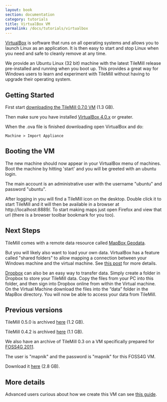 ```yaml
---
layout: book
section: documentation
category: tutorials
title: VirtualBox VM
permalink: /docs/tutorials/virtualbox
---
```


[VirtualBox](http://www.virtualbox.org) is software that runs on all operating systems and allows you to launch Linux as an application. It is then easy to start and stop Linux when you need and safe to cleanly remove at any time.

We provide an Ubuntu Linux (32 bit) machine with the latest TileMill release pre-installed and running when you boot up. This provides a great way for Windows users to learn and experiment with TileMill without having to upgrade their operating system.

## Getting Started

First start [downloading the TileMill 0.7.0 VM](http://tilemill-vm.s3.amazonaws.com/TileMill-0.7.0.ova) (1.3 GB).

Then make sure you have installed [VirtualBox 4.0.x](http://www.virtualbox.org/wiki/Downloads) or greater.

When the .ova file is finished downloading open VirtualBox and do:

    Machine > Import Appliance


## Booting the VM

The new machine should now appear in your VirtualBox menu of machines. Boot the machine by hitting 'start' and you will be greeted with an ubuntu login.

The main account is an administrative user with the username "ubuntu" and password "ubuntu".

After logging in you will find a TileMill icon on the desktop. Double click it to start TileMill and it will then be available in a browser at http://localhost:8889/. To start making maps just open Firefox and view that url (there is a browser toolbar bookmark for you too).


## Next Steps

TileMill comes with a remote data resource called [MapBox Geodata](/tilemill/docs/manual/mapbox-geodata).

But you will likely also want to load your own data. VirtualBox has a feature called "shared folders" to allow mapping a connection between your Windows machine and the virtual machine. See [this post](http://blogs.oracle.com/tao/entry/virtual_box_shared_folder_between) for more details.

[Dropbox](www.dropbox.com) can also be an easy way to transfer data. Simply create a folder in Dropbox to store your TileMill data. Copy the files from your PC into this folder, and then sign into Dropbox online from within the Virtual machine. On the Virtual Machine download the files into the “data” folder in the MapBox directory.  You will now be able to access your data from TileMill.


## Previous versions

TileMill 0.5.0 is archived [here](http://tilemill-vm.s3.amazonaws.com/TileMill-0.5.0-32bit.ova) (1.2 GB).

TileMill 0.4.2 is archived [here](http://tilemill-vm.s3.amazonaws.com/TileMill-0.4.2-32bit.ova) (1.1 GB).

We also have an archive of TileMill 0.3 on a VM specifically prepared for [FOSS4G 2011](http://2011.foss4g.org/sessions/leveraging-mapnik-designing-custom-map-tiles-and-scalable-applications).

The user is "mapnik" and the password is "mapnik" for this FOSS4G VM.

Download it [here](http://tilemill-vm.s3.amazonaws.com/mapnik-foss4g-2011v2.ova) (2.8 GB).


## More details

Advanced users curious about how we create this VM can see [this guide](https://github.com/mapbox/tilemill/tree/master/platforms/virtualbox).
